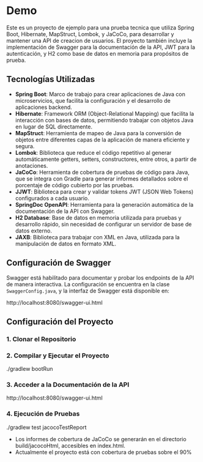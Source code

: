 # Demo

Este es un proyecto de ejemplo para una prueba tecnica que utiliza  Spring Boot, Hibernate, MapStruct, Lombok, y JaCoCo, para desarrollar y mantener una API de creacion de usuarios. 
El proyecto también incluye la implementación de Swagger para la documentación de la API, JWT para la autenticación, y H2 como base de datos en memoria para propósitos de prueba.

## Tecnologías Utilizadas

- **Spring Boot**: Marco de trabajo para crear aplicaciones de Java con microservicios, que facilita la configuración y el desarrollo de aplicaciones backend.
- **Hibernate**: Framework ORM (Object-Relational Mapping) que facilita la interacción con bases de datos, permitiendo trabajar con objetos Java en lugar de SQL directamente.
- **MapStruct**: Herramienta de mapeo de Java para la conversión de objetos entre diferentes capas de la aplicación de manera eficiente y segura.
- **Lombok**: Biblioteca que reduce el código repetitivo al generar automáticamente getters, setters, constructores, entre otros, a partir de anotaciones.
- **JaCoCo**: Herramienta de cobertura de pruebas de código para Java, que se integra con Gradle para generar informes detallados sobre el porcentaje de código cubierto por las pruebas.
- **JJWT**: Biblioteca para crear y validar tokens JWT (JSON Web Tokens) configurados a cada usuario.
- **SpringDoc OpenAPI**: Herramienta para la generación automática de la documentación de la API con Swagger.
- **H2 Database**: Base de datos en memoria utilizada para pruebas y desarrollo rápido, sin necesidad de configurar un servidor de base de datos externo.
- **JAXB**: Biblioteca para trabajar con XML en Java, utilizada para la manipulación de datos en formato XML.


## Configuración de Swagger

Swagger está habilitado para documentar y probar los endpoints de la API de manera interactiva. La configuración se encuentra en la clase `SwaggerConfig.java`, y la interfaz de Swagger está disponible en:

http://localhost:8080/swagger-ui.html


## Configuración del Proyecto

### 1. Clonar el Repositorio
### 2. Compilar y Ejecutar el Proyecto
./gradlew bootRun
### 3. Acceder a la Documentación de la API
http://localhost:8080/swagger-ui.html
### 4. Ejecución de Pruebas
./gradlew test jacocoTestReport
- Los informes de cobertura de JaCoCo se generarán en el directorio build/jacocoHtml, accesibles en index.html.
- Actualmente el proyecto está con cobertura de pruebas sobre el 90%

